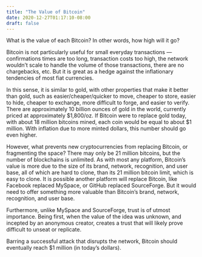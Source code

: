 ```yaml
---
title: "The Value of Bitcoin"
date: 2020-12-27T01:17:10-08:00
draft: false
---
```


What is the value of each Bitcoin? In other words, how high will it go?
<!--more-->
Bitcoin is not particularly useful for small everyday transactions — confirmations times are too long, transaction costs too high, the network wouldn’t scale to handle the volume of those transactions, there are no chargebacks, etc. But it is great as a hedge against the inflationary tendencies of most fiat currencies.

In this sense, it is similar to gold, with other properties that make it better than gold, such as easier/cheaper/quicker to move, cheaper to store, easier to hide, cheaper to exchange, more difficult to forge, and easier to verify. There are approximately 10 billion ounces of gold in the world, currently priced at approximately $1,800/oz. If Bitcoin were to replace gold today, with about 18 million bitcoins mined, each coin would be equal to about $1 million. With inflation due to more minted dollars, this number should go even higher.

However, what prevents new cryptocurrencies from replacing Bitcoin, or fragmenting the space? There may only be 21 million bitcoins, but the number of blockchains is unlimited. As with most any platform, Bitcoin’s value is more due to the size of its brand, network, recognition, and user base, all of which are hard to clone, than its 21 million bitcoin limit, which is easy to clone. It is possible another platform will replace Bitcoin, like Facebook replaced MySpace, or GitHub replaced SourceForge. But it would need to offer something more valuable than Bitcoin’s brand, network, recognition, and user base.

Furthermore, unlike MySpace and SourceForge, trust is of utmost importance. Being first, when the value of the idea was unknown, and incepted by an anonymous creator, creates a trust that will likely prove difficult to unseat or replicate.

Barring a successful attack that disrupts the network, Bitcoin should eventually reach $1 million (in today’s dollars).

